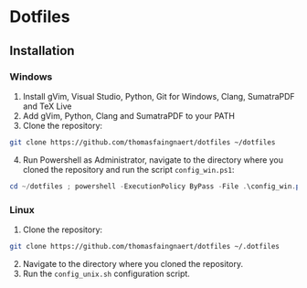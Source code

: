 # Dotfiles
## Installation
### Windows
1. Install gVim, Visual Studio, Python, Git for Windows, Clang, SumatraPDF and TeX Live
2. Add gVim, Python, Clang and SumatraPDF to your PATH
3. Clone the repository:
```sh
git clone https://github.com/thomasfaingnaert/dotfiles ~/dotfiles
```
4. Run Powershell as Administrator, navigate to the directory where you cloned the repository and run the script `config_win.ps1`:
```powershell
cd ~/dotfiles ; powershell -ExecutionPolicy ByPass -File .\config_win.ps1
```

### Linux
1. Clone the repository:
```sh
git clone https://github.com/thomasfaingnaert/dotfiles ~/.dotfiles
```
2. Navigate to the directory where you cloned the repository.
3. Run the `config_unix.sh` configuration script.

